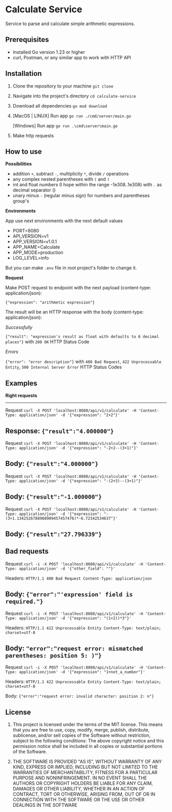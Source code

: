 # Calculate Service

Service to parse and calculate simple arithmetic expressions.

## Prerequisites
- Installed Go version 1.23 or higher
- curl, Postman, or any similar app to work with HTTP API   

## Installation
1. Clone the repository to your machine `git clone`
2. Navigate into the project's directory `cd calculate-service`
3. Download all dependencies `go mod download`
4. [MacOS | LINUX] Run app `go run ./cmd/server/main.go`
   
    [Windows] Run app `go run .\cmd\server\main.go`
5. Make http requests
 
## How to use

**Possibilities**
- addition `+`, subtract `-`, multiplicity `*`, divide `/` operations
- any complex nested parentheses with `(` and `)`
- int and float numbers (I hope within the range -1e308..1e308) with `.` as decimal separator ()
- unary minus `-` (regular minus sign) for numbers and parentheses group's

**Environments**

App use next environments with the next default values
- PORT=8080 
- API_VERSION=v1 
- APP_VERSION=v1.0.1 
- APP_NAME=Calculate 
- APP_MODE=production
- LOG_LEVEL=info

But you can make `.env` file in root project's folder to change it.

**Request**

Make POST request to endpoint with the next payload (content-type: application/json):

`{"expression": "arithmetic expression"}`


The result will be an HTTP response with the body (content-type: application/json):

*Successfully*

`{"result": "expression's result as float with defaults to 6 decimal places"}` with `200 OK` HTTP Status Code


*Errors* 

`{"error": "error description"}` with `400 Bad Request`, `422 Unprocessable Entity`, `500 Internal Server Error` HTTP Status Codes


## Examples 
**Right requests**
___
Request
`curl -X POST 'localhost:8080/api/v1/calculate' -H 'Content-Type: application/json' -d '{"expression": "2+2"}'`

Response:
`{"result":"4.000000"}`
---
Request
`curl -X POST 'localhost:8080/api/v1/calculate' -H 'Content-Type: application/json' -d '{"expression": "-2+2--(3+1)"}'`

Body:
`{"result":"4.000000"}`
---
Request
`curl -X POST 'localhost:8080/api/v1/calculate' -H 'Content-Type: application/json' -d '{"expression": "-(2+3)--(3+1)"}'`

Body:
`{"result":"-1.000000"}`
---
Request
`curl -X POST 'localhost:8080/api/v1/calculate' -H 'Content-Type: application/json' -d '{"expression": "-(3+1.1342526788908909457457476)*-6.72342534637"}'`

Body:
`{"result":"27.796339"}`
---

**Bad requests**
---
Request
`curl -i -X POST 'localhost:8080/api/v1/calculate' -H 'Content-Type: application/json' -d '{"other_field": ""}'`

Headers:
`HTTP/1.1 400 Bad Request
Content-Type: application/json`

Body:
`{"error":"'expression' field is required."}`
---
Request
`curl -i -X POST 'localhost:8080/api/v1/calculate' -H 'Content-Type: application/json' -d '{"expression": "(1+2))*3"}'`

Headers:
`HTTP/1.1 422 Unprocessable Entity
Content-Type: text/plain; charset=utf-8`

Body:
`"error":"request error: mismatched parentheses: position 5: )"}`
---
Request
`curl -i -X POST 'localhost:8080/api/v1/calculate' -H 'Content-Type: application/json' -d '{"expression": "1+not_a_number"}'`

Headers:
`HTTP/1.1 422 Unprocessable Entity
Content-Type: text/plain; charset=utf-8`

Body:
`{"error":"request error: invalid character: position 2: n"}`

## License
1. This project is licensed under the terms of the MIT license. This means that you are free to use, copy, modify, merge, publish, distribute, sublicense, and/or sell copies of the Software without restriction, subject to the following conditions:
The above copyright notice and this permission notice shall be included in all copies or substantial portions of the Software.

2. THE SOFTWARE IS PROVIDED "AS IS", WITHOUT WARRANTY OF ANY KIND, EXPRESS OR IMPLIED, INCLUDING BUT NOT LIMITED TO THE WARRANTIES OF MERCHANTABILITY, FITNESS FOR A PARTICULAR PURPOSE AND NONINFRINGEMENT. IN NO EVENT SHALL THE AUTHORS OR COPYRIGHT HOLDERS BE LIABLE FOR ANY CLAIM, DAMAGES OR OTHER LIABILITY, WHETHER IN AN ACTION OF CONTRACT, TORT OR OTHERWISE, ARISING FROM, OUT OF OR IN CONNECTION WITH THE SOFTWARE OR THE USE OR OTHER DEALINGS IN THE SOFTWARE